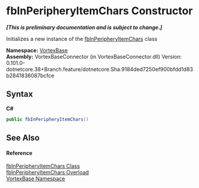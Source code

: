 # fbInPeripheryItemChars Constructor 
 _**\[This is preliminary documentation and is subject to change.\]**_

Initializes a new instance of the <a href="T_VortexBase_fbInPeripheryItemChars.md">fbInPeripheryItemChars</a> class

**Namespace:**&nbsp;<a href="N_VortexBase.md">VortexBase</a><br />**Assembly:**&nbsp;VortexBaseConnector (in VortexBaseConnector.dll) Version: 0.101.0-dotnetcore.38+Branch.feature/dotnetcore.Sha.9184ded7250ef900bfdd1d83b2841836087bcfce

## Syntax

**C#**<br />
``` C#
public fbInPeripheryItemChars()
```


## See Also


#### Reference
<a href="T_VortexBase_fbInPeripheryItemChars.md">fbInPeripheryItemChars Class</a><br /><a href="Overload_VortexBase_fbInPeripheryItemChars__ctor.md">fbInPeripheryItemChars Overload</a><br /><a href="N_VortexBase.md">VortexBase Namespace</a><br />